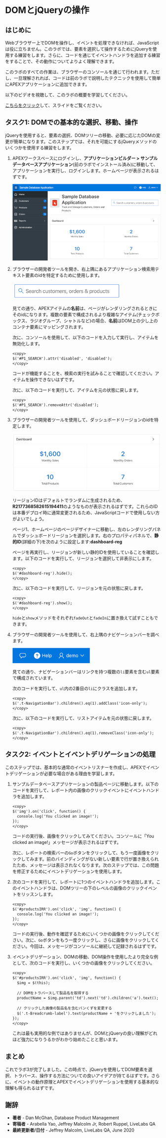 # DOMとjQueryの操作

## はじめに

Webブラウザー上でDOMを操作し、イベントを処理できなければ、JavaScriptは役に立ちません。このラボでは、要素を選択して操作するためにjQueryを使用する練習をします。さらに、コードを通じてイベントハンドラを追加する練習をすることで、その動作についてよりよく理解できます。

このラボのすべての作業は、ブラウザーのコンソールを通じて行われます。ただし、一旦理解されれば、コードは前のラボで説明したテクニックを使用して簡単にAPEXアプリケーションに追加できます。

以下のビデオを視聴して、このラボの概要を学習してください。

[](youtube:uK7vCqfXxNs)

<a href="<https://www.slideshare.net/DanielMcGhan/module-3-working-with-the-dom-and-jquery>" target="\_blank">こちらをクリック</a>して、スライドをご覧ください。

## タスク1: DOMでの基本的な選択、移動、操作

jQueryを使用すると、要素の選択、DOMツリーの移動、必要に応じたDOMの変更が簡単になります。このステップでは、それを可能にするjQueryメソッドのいくつかを使用する練習をします。

1. APEXワークスペースにログインし、**アプリケーションビルダー > サンプルデータベースアプリケーション**(前のラボでインストール済み)に移動して、アプリケーションを実行し、ログインします。ホームページが表示されるはずです。

   ![](images/sample-database-app-home.png " ")

2. ブラウザーの開発者ツールを開き、右上隅にあるアプリケーション検索用テキスト要素のidを特定するために使用します。

   ![](images/search-item.png)

   見ての通り、APEXアイテムの**名前**は、ページがレンダリングされるときにそのidになります。複数の要素で構成されるより複雑なアイテム(チェックボックス、ラジオグループ、シャトルなど)の場合、**名前**はDOM上の少し上のコンテナ要素にマッピングされます。

   次に、コンソールを使用して、以下のコードを入力して実行し、アイテムを無効化します。

    ```
    <copy>
    $('#P1_SEARCH').attr('disabled', 'disabled');
    </copy>
    ```

   コードが機能することを、検索の実行を試みることで確認してください。アイテムを操作できないはずです。

   次に、以下のコードを実行して、アイテムを元の状態に戻します。

    ```
    <copy>
    $('#P1_SEARCH').removeAttr('disabled');
    </copy>
    ```

3. ブラウザーの開発者ツールを使用して、ダッシュボードリージョンのidを特定します。

   ![](images/dashboard-region.png)

   リージョンIDはデフォルトでランダムに生成されるため、**R2177368582615194411**のようなものが表示されるはずです。これらのIDは本番デプロイ時に通常変更されるため、JavaScriptコードで使用しない方がよいでしょう。

   ページ1、ホームページのページデザイナーに移動し、左のレンダリングパネルでダッシュボードリージョンを選択します。右のプロパティパネルで、**静的ID**(詳細の下)を次のように設定します:**dashboard-reg**

   ページを再実行し、リージョンが新しい静的IDを使用していることを確認します。以下のコードを実行して、リージョンを選択して非表示にします。

    ```
    <copy>
    $('#dashboard-reg').hide();
    </copy>
    ```

   次に、以下のコードを実行して、リージョンを元の状態に戻します。

    ```
    <copy>
    $('#dashboard-reg').show();
    </copy>
    ```

   `hide`と`show`メソッドをそれぞれ`fadeOut`と`fadeIn`に置き換えて試すこともできます。

4. ブラウザーの開発者ツールを使用して、右上隅のナビゲーションバーを調べます。

   ![](images/navigation-bar.png)

   見ての通り、ナビゲーションバーはリンクを持つ複数の`li`要素を含む`ul`要素で構成されています。

   次のコードを実行して、`ul`内の2番目の`li`にクラスを追加します。

    ```
    <copy>
    $('.t-NavigationBar').children().eq(1).addClass('icon-only');
    </copy>
    ```

   次に、以下のコードを実行して、リストアイテムを元の状態に戻します。

    ```
    <copy>
    $('.t-NavigationBar').children().eq(1).removeClass('icon-only');
    </copy>
    ```

## タスク2: イベントとイベントデリゲーションの処理

このステップでは、基本的な通常のイベントリスナーを作成し、APEXでイベントデリゲーションが必要な場合がある理由を学習します。

1. サンプルデータベースアプリケーションの製品ページに移動します。以下のコードを実行して、レポート内の画像のクリックイベントにイベントハンドラを追加します。

    ```
    <copy>
    $('img').on('click', function() {
      console.log('You clicked an image!');
    });
    </copy>
    ```

   コードの実行後、画像をクリックしてみてください。コンソールに「You clicked an image!」メッセージが表示されるはずです。

   次に、レポートの検索バーの`Go`ボタンをクリックして、もう一度画像をクリックしてみます。前のバインディングがない新しい要素で行が置き換えられたため、メッセージは表示されなくなります。次のステップでは、この問題を修正するためにイベントデリゲーションを使用します。

2. 次のコードを実行して、レポートに1つのイベントハンドラを追加します。このイベントハンドラは、DOMツリーの下のレベルの画像のクリックイベントをリッスンします。

    ```
    <copy>
    $('#productsIRR').on('click', 'img', function() {
      console.log('You clicked an image!');
    });
    </copy>
    ```

   コードの実行後、動作を確認するためにいくつかの画像をクリックしてください。次に、`Go`ボタンをもう一度クリックし、さらに画像をクリックしてください。今回は、メッセージがコンソールに継続して記録されるはずです。

3. イベントデリゲーション、DOMの移動、DOM操作を使用したより完全な例として、次のコードを実行し、いくつかの画像をクリックしてください。

    ```
    <copy>
    $('#productsIRR').on('click', 'img', function() {
      $img = $(this);

      // DOMをトラバースして製品名を取得する
      productName = $img.parent('td').next('td').children('a').text();

      // クリックした画像の製品名を含むパンくずを変更する
      $('.t-Breadcrumb-label').text(productName + 'をクリックしました');
    });
    </copy>
    ```

   これは最も実用的な例ではありませんが、DOMとjQueryの良い理解がどれほど強力になりうるかがわかり始めたことと思います。

## **まとめ**

これでラボ3が完了しました。この時点で、jQueryを使用してDOM要素を選択、トラバース、操作する方法についての良いアイデアが持てるはずです。さらに、イベントの動作原理とAPEXでイベントデリゲーションを使用する基本的な理解も得られるはずです。

## **謝辞**
 - **著者** -  Dan McGhan, Database Product Management
 - **寄稿者** - Arabella Yao, Jeffrey Malcolm Jr, Robert Ruppel, LiveLabs QA
 - **最終更新者/日付** - Jeffrey Malcolm, LiveLabs QA, June 2020

